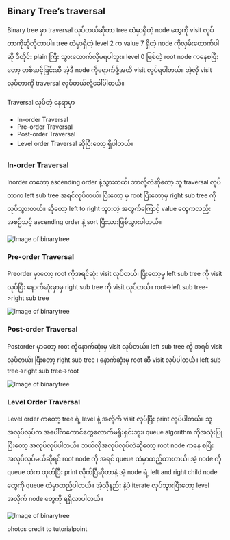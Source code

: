 ## Binary Tree’s traversal

Binary tree မှာ traversal လုပ်တယ်ဆိုတာ tree ထဲမှာရှိတဲ့ node တွေကို visit လုပ်တာကိုဆိုလိုတာပါ။ tree ထဲမှာရှိတဲ့ level 2 က value 7 ရှိတဲ့ node ကိုလှမ်းထောက်ပါဆို ဒီတိုင်း plain ကြီး သွားထောက်လို့မရပါဘူး။ level 0 ဖြစ်တဲ့ root node ကနေစပြီးတော့ တစ်ဆင့်ခြင်းဆီ အဲ့ဒီ node ကိုရောက်ဖို့အထိ visit လုပ်ရပါတယ်။ အဲ့လို visit လုပ်တာကို traversal လုပ်တယ်လို့ခေါ်ပါတယ်။

Traversal လုပ်တဲ့ နေရာမှာ
-	In-order Traversal
-	Pre-order Traversal
-	Post-order Traversal
-	Level order Traversal
ဆိုပြီးတော့ ရှိပါတယ်။

### In-order Traversal

Inorder ကတော့ ascending order နဲ့သွားတယ်၊ ဘာလို့လဲဆိုတော့ သူ traversal လုပ်တာက left sub tree အရင်လုပ်တယ်၊ ပြီးတော့ မှ root ပြီးတော့မှ right sub tree ကိုလုပ်သွားတယ်။ ဆိုတော့ left to right သွားတဲ့ အတွက်ကြောင့် value တွေကလည်း အစဉ်သင့် ascending order နဲ့ sort ပြီးသားဖြစ်သွားပါတယ်။

![Image of binarytree](https://raw.githubusercontent.com/HlaingTinHtun/Data-Structure-Algorithm-In-Burmese/master/assets/binary%20tree/binarytree%20inorder%20traversal.png)

### Pre-order Traversal

Preorder မှာတော့ root ကိုအရင်ဆုံး visit လုပ်တယ်၊ ပြီးတော့မှ left sub tree ကို visit လုပ်ပြီး နောက်ဆုံးမှာမှ right sub tree ကို visit လုပ်တယ်။ root->left sub tree->right sub tree

![Image of binarytree](https://raw.githubusercontent.com/HlaingTinHtun/Data-Structure-Algorithm-In-Burmese/master/assets/binary%20tree/binarytree%20preorder%20traversal.png)

### Post-order Traversal

Postorder မှာတော့ root ကိုနောက်ဆုံးမှ visit လုပ်တယ်။ left sub tree ကို အရင် visit လုပ်တယ်၊ ပြီးတော့ right sub tree ၊ နောက်ဆုံးမှ root ဆီ visit လုပ်ပါတယ်။ left sub tree->right sub tree->root

![Image of binarytree](https://raw.githubusercontent.com/HlaingTinHtun/Data-Structure-Algorithm-In-Burmese/master/assets/binary%20tree/binarytree%20postorder%20traversal.png)

### Level Order Traversal

Level order ကတော့ tree ရဲ့ level နဲ့ အလိုက် visit လုပ်ပြီး print လုပ်ပါတယ်။ သူအလုပ်လုပ်က အပေါ်ကကောင်တွေလောက်မရိုးရှင်းဘူး၊ queue algorithm ကိုအသုံးပြုပြီးတော့ အလုပ်လုပ်ပါတယ်။ ဘယ်လိုအလုပ်လုပ်လဲဆိုတော့ root node ကနေ စပြီး အလုပ်လုပ်မယ်ဆိုရင် root node ကို အရင် queue ထဲမှာထည့်ထားတယ်၊ အဲ့ node ကို queue ထဲက ထုတ်ပြီး print လိုက်ပြီဆိုတာနဲ့ အဲ့ node ရဲ့ left and right child node တွေကို queue ထဲမှာထည့်ပါတယ်။ အဲ့လိုနည်း နဲ့ပဲ iterate လုပ်သွားပြီးတော့ level အလိုက် node တွေကို ရရှိလာပါတယ်။

![Image of binarytree](https://raw.githubusercontent.com/HlaingTinHtun/Data-Structure-Algorithm-In-Burmese/master/assets/binary%20tree/binarytree%20levelorder%20traversal.png)

photos credit to tutorialpoint

